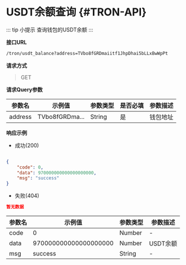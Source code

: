 # USDT余额查询 {#TRON-API}

::: tip 小提示
查询钱包的USDT余额
:::

**接口URL**

```sh
/tron/usdt_balance?address=TVbo8fGRDmaiitf1JhpDhai5bLLxBwWpPt
```

**请求方式**

> GET

**请求Query参数**

| 参数名  | 示例值         | 参数类型 | 是否必填 | 参数描述 |
| ------- | -------------- | -------- | -------- | -------- |
| address | TVbo8fGRDma... | String   | 是       | 钱包地址 |


**响应示例**

* 成功(200)

```json

{
    "code": 0,
    "data": 970000000000000000000,
    "msg": "success"
}

```

* 失败(404)

```json
暂无数据
```


| 参数名 | 示例值                | 参数类型 | 参数描述 |
| ------ | --------------------- | -------- | -------- |
| code   | 0                     | Number   | -        |
| data   | 970000000000000000000 | Number   | USDT余额 |
| msg    | success               | String   | -        |